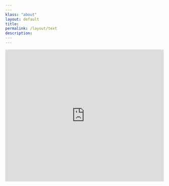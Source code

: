 ```yaml
---
​---
klass: "about"
layout: default
title: 
permalink: /layout/text
description:
​---
---
```


<iframe src="https://www.powr.io/countdown-timer/u/a2188642_1620913542#platform=iframe" style="width:100%;" height="420px" frameborder="0"></iframe>